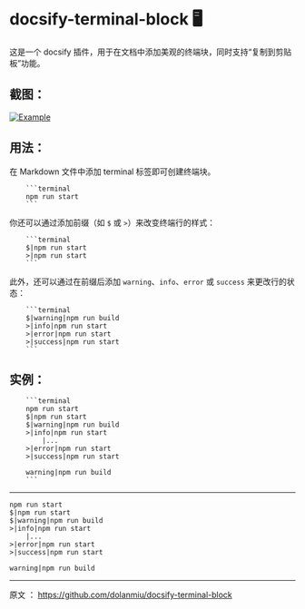 docsify-terminal-block 🖥️
==========================

这是一个 docsify 插件，用于在文档中添加美观的终端块，同时支持“复制到剪贴板”功能。

截图：
-----
[![Example](https://camo.githubusercontent.com/8ec771e1fc38c786ff5bbfcb50be2884b4081dc1255dd57d26440a873f685e05/68747470733a2f2f692e696d6775722e636f6d2f495a644f744c682e706e67)](https://camo.githubusercontent.com/8ec771e1fc38c786ff5bbfcb50be2884b4081dc1255dd57d26440a873f685e05/68747470733a2f2f692e696d6775722e636f6d2f495a644f744c682e706e67)

用法：
-----

在 Markdown 文件中添加 terminal 标签即可创建终端块。

```
    ```terminal
    npm run start
    ```
```

你还可以通过添加前缀（如 `$` 或 `>`）来改变终端行的样式：
```
    ```terminal
    $|npm run start
    >|npm run start
    ```
```

此外，还可以通过在前缀后添加 `warning`、`info`、`error` 或 `success` 来更改行的状态：
```
    ```terminal
    $|warning|npm run build
    >|info|npm run start
    >|error|npm run start
    >|success|npm run start
    ```
```

实例：
-----------
```
    ```terminal
    npm run start
    $|npm run start
    $|warning|npm run build
    >|info|npm run start
        |...
    >|error|npm run start
    >|success|npm run start
    
    warning|npm run build
    ```
```
---
```terminal
npm run start
$|npm run start
$|warning|npm run build
>|info|npm run start
    |...
>|error|npm run start
>|success|npm run start

warning|npm run build
```

---
原文 ： https://github.com/dolanmiu/docsify-terminal-block

